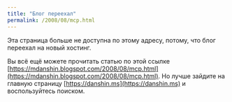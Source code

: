 ```yaml
---
title: "Блог переехал"
permalink: /2008/08/mcp.html
---
```

Эта страница больше не доступна по этому адресу, потому, что блог переехал на новый хостинг.

Вы всё ещё можете прочитать статью по этой ссылке [https://mdanshin.blogspot.com/2008/08/mcp.html](https://mdanshin.blogspot.com/2008/08/mcp.html). Но лучше зайдите на главную страницу [https://danshin.ms](https://danshin.ms) и воспользуйтесь поиском.
